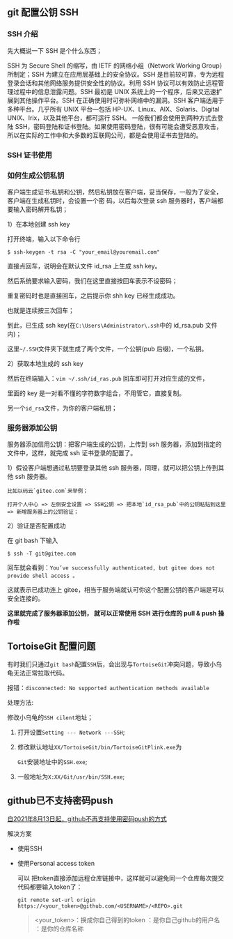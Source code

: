 ## git 配置公钥 SSH

### SSH 介绍

先大概说一下 SSH 是个什么东西；

SSH 为 Secure Shell 的缩写，由 IETF 的网络小组（Network Working Group）所制定；SSH 为建立在应用层基础上的安全协议。SSH 是目前较可靠，专为远程登录会话和其他网络服务提供安全性的协议。利用 SSH 协议可以有效防止远程管理过程中的信息泄露问题。SSH 最初是 UNIX 系统上的一个程序，后来又迅速扩展到其他操作平台。SSH 在正确使用时可弥补网络中的漏洞。SSH 客户端适用于多种平台。几乎所有 UNIX 平台—包括 HP-UX、Linux、AIX、Solaris、Digital UNIX、Irix，以及其他平台，都可运行 SSH。
一般我们都会使用到两种方式去登陆 SSH，密码登陆和证书登陆。如果使用密码登陆，很有可能会遭受恶意攻击，所以在实际的工作中和大多数的互联网公司，都是会使用证书去登陆的。

### SSH 证书使用

### 如何生成公钥私钥

客户端生成证书:私钥和公钥，然后私钥放在客户端，妥当保存，一般为了安全，客户端在生成私钥时，会设置一个密 码，以后每次登录 ssh 服务器时，客户端都要输入密码解开私钥；

1）在本地创建 ssh key

打开终端，输入以下命令行

```
$ ssh-keygen -t rsa -C "your_email@youremail.com"
```

直接点回车，说明会在默认文件 id_rsa 上生成 ssh key。

然后系统要求输入密码，我们在这里直接按回车表示不设密码；

重复密码时也是直接回车，之后提示你 shh key 已经生成成功。

也就是连续按三次回车；

到此，已生成 ssh key(在`C:\Users\Administrator\.ssh`中的 id_rsa.pub 文件内)；

这里`~/.SSH`文件夹下就生成了两个文件，一个公钥(pub 后缀)，一个私钥。

2）获取本地生成的 ssh key

然后在终端输入：`vim ~/.ssh/id_ras.pub` 回车即可打开对应生成的文件，

里面的 key 是一对看不懂的字符数字组合，不用管它，直接复制。

另一个`id_rsa`文件，为你的客户端私钥；

### 服务器添加公钥

服务器添加信用公钥：把客户端生成的公钥，上传到 ssh 服务器，添加到指定的文件中，这样，就完成 ssh 证书登录的配置了。

1）假设客户端想通过私钥要登录其他 ssh 服务器，同理，就可以把公钥上传到其他 ssh 服务器。

```
比如以码云`gitee.com`来举例；

打开个人中心 => 左侧安全设置 => SSH公钥 => 把本地`id_rsa_pub`中的公钥粘贴到这里 => 新增服务器上的公钥验证；
```

2）验证是否配置成功

在 git bash 下输入

```
$ ssh -T git@gitee.com
```

回车就会看到：`You’ve successfully authenticated, but gitee does not provide shell access 。`

这就表示已成功连上 gitee，相当于服务端就认可你这个配置公钥的客户端是可以安全连接的。

**这里就完成了服务器添加公钥， 就可以正常使用 SSH 进行仓库的 pull & push 操作啦**

## TortoiseGit 配置问题

有时我们只通过`git bash`配置`SSH`后，会出现与`TortoiseGit`冲突问题，导致小乌龟无法正常拉取代码。

报错：`disconnected: No supported authentication methods available`

处理方法:

 修改小乌龟的`SSH cilent`地址；

1. 打开设置`Setting --- Network ---SSH`;

2. 修改默认地址`XX/TortoiseGit/bin/TortoiseGitPlink.exe`为

   `Git`安装地址中的`SSH.exe`;

3. 一般地址为`X:XX/Git/usr/bin/SSH.exe`;





## github已不支持密码push

[自2021年8月13日起，github不再支持使用密码push的方式](https://www.cnblogs.com/sober-orange/p/git-token-push.html)

解决方案

- 使用SSH

- 使用Personal access token

  可以 把token直接添加远程仓库链接中，这样就可以避免同一个仓库每次提交代码都要输入token了：

  `git remote set-url origin https://<your_token>@github.com/<USERNAME>/<REPO>.git`

  > <your_token>：换成你自己得到的token
  > <USERNAME>：是你自己github的用户名
  > <REPO>：是你的仓库名称
  >

